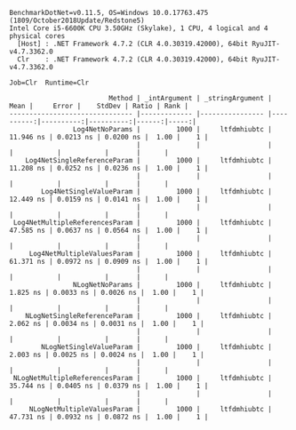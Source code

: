 
    BenchmarkDotNet=v0.11.5, OS=Windows 10.0.17763.475 (1809/October2018Update/Redstone5)
    Intel Core i5-6600K CPU 3.50GHz (Skylake), 1 CPU, 4 logical and 4 physical cores
      [Host] : .NET Framework 4.7.2 (CLR 4.0.30319.42000), 64bit RyuJIT-v4.7.3362.0
      Clr    : .NET Framework 4.7.2 (CLR 4.0.30319.42000), 64bit RyuJIT-v4.7.3362.0

    Job=Clr  Runtime=Clr  

                             Method | _intArgument | _stringArgument |      Mean |     Error |    StdDev | Ratio | Rank |
    ------------------------------- |------------- |---------------- |----------:|----------:|----------:|------:|-----:|
                    Log4NetNoParams |         1000 |     ltfdmhiubtc | 11.946 ns | 0.0213 ns | 0.0200 ns |  1.00 |    1 |
                                    |              |                 |           |           |           |       |      |
        Log4NetSingleReferenceParam |         1000 |     ltfdmhiubtc | 11.208 ns | 0.0252 ns | 0.0236 ns |  1.00 |    1 |
                                    |              |                 |           |           |           |       |      |
            Log4NetSingleValueParam |         1000 |     ltfdmhiubtc | 12.449 ns | 0.0159 ns | 0.0141 ns |  1.00 |    1 |
                                    |              |                 |           |           |           |       |      |
     Log4NetMultipleReferencesParam |         1000 |     ltfdmhiubtc | 47.585 ns | 0.0637 ns | 0.0564 ns |  1.00 |    1 |
                                    |              |                 |           |           |           |       |      |
         Log4NetMultipleValuesParam |         1000 |     ltfdmhiubtc | 61.371 ns | 0.0972 ns | 0.0909 ns |  1.00 |    1 |
                                    |              |                 |           |           |           |       |      |
                    NLogNetNoParams |         1000 |     ltfdmhiubtc |  1.825 ns | 0.0033 ns | 0.0026 ns |  1.00 |    1 |
                                    |              |                 |           |           |           |       |      |
        NLogNetSingleReferenceParam |         1000 |     ltfdmhiubtc |  2.062 ns | 0.0034 ns | 0.0031 ns |  1.00 |    1 |
                                    |              |                 |           |           |           |       |      |
            NLogNetSingleValueParam |         1000 |     ltfdmhiubtc |  2.003 ns | 0.0025 ns | 0.0024 ns |  1.00 |    1 |
                                    |              |                 |           |           |           |       |      |
     NLogNetMultipleReferencesParam |         1000 |     ltfdmhiubtc | 35.744 ns | 0.0405 ns | 0.0379 ns |  1.00 |    1 |
                                    |              |                 |           |           |           |       |      |
         NLogNetMultipleValuesParam |         1000 |     ltfdmhiubtc | 47.731 ns | 0.0932 ns | 0.0872 ns |  1.00 |    1 |
